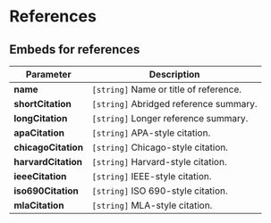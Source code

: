 # References

## Embeds for references

| Parameter | Description |
| --- | --- |
| **name** | `[string]` Name or title of reference. |
| **shortCitation** | `[string]` Abridged reference summary. |
| **longCitation** | `[string]` Longer reference summary. |
| **apaCitation** | `[string]` APA-style citation. |
| **chicagoCitation** | `[string]` Chicago-style citation. |
| **harvardCitation** | `[string]` Harvard-style citation. |
| **ieeeCitation** | `[string]` IEEE-style citation. |
| **iso690Citation** | `[string]` ISO 690-style citation. |
| **mlaCitation** | `[string]` MLA-style citation. |
